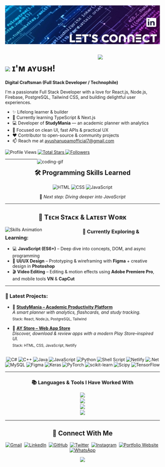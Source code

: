 <!-- ========================================================= -->
<!-- 🌟 Banner Section -->
<!-- ========================================================= -->
![Ayush Banner Image](banner1.jpeg)
<img src="https://www.animatedimages.org/data/media/562/animated-line-image-0184.gif" width="1920" height=0.4/>
<div>
  <img align="right" width="40%" src="https://owlbertsio-resized.s3.amazonaws.com/Popper.psd.full.png">
</div>

# <img src="https://emojis.slackmojis.com/emojis/images/1531849430/4246/blob-sunglasses.gif?1531849430" width="30"/> ɪ'ᴍ ᴀʏᴜsʜ!  
**Digital Craftsman (Full Stack Developer / Technophile)**

<p align="left">
I'm a passionate Full Stack Developer with a love for React.js, Node.js, Firebase, PostgreSQL, Tailwind CSS, and building delightful user experiences.
</p>

- ✨ Lifelong learner & builder  
- 🌱 Currently learning TypeScript & Next.js  
- 💻 Developer of **StudyMania** — an academic planner with analytics  
- 🧠 Focused on clean UI, fast APIs & practical UX  
- ❤️ Contributor to open-source & community projects  
- 📫 Reach me at [ayushanupamofficial7@gmail.com](mailto:ayushanupamofficial7@gmail.com)  



<!-- ========================================================= -->
<!-- 📊 Profile Stats Section -->
<!-- ========================================================= -->
<p align="left">
  <!-- Profile Views Counter -->
  <img src="https://komarev.com/ghpvc/?username=ayushanupam&label=Profile+Views&color=0A66C2&style=for-the-badge" alt="Profile Views" />

  <!-- Total Stars -->
  <a href="https://github.com/Ayushanupam7?tab=repositories&sort=stargazers" target="_blank">
    <img alt="Total Stars" title="Total stars on GitHub"
         src="https://img.shields.io/github/stars/Ayushanupam7?style=for-the-badge&label=Stars&color=bf616a&logo=github" />
  </a>

  <!-- Followers -->
  <a href="https://github.com/Ayushanupam7?tab=followers" target="_blank">
    <img alt="Followers" title="Follow me on GitHub"
         src="https://img.shields.io/github/followers/Ayushanupam7?style=for-the-badge&label=Followers&color=5e81ac&logo=github" />
  </a>
</p>

<!-- Right-aligned coding GIF -->
<img align="right" alt="coding-gif" width="400" src="https://github.com/Ayushanupam7/Ayushanupam7/blob/main/transparent_gitgif.gif">

---

<!-- ========================================================= -->
<!-- 🛠️ Programming Skills Learned -->
<!-- ========================================================= -->
<h2 align="center">🛠️ Programming Skills Learned</h2>

<p align="center">
  <img src="https://img.icons8.com/color/48/000000/html-5--v1.png" width="55" alt="HTML"/>
  <img src="https://img.icons8.com/color/48/000000/css3.png" width="55" alt="CSS"/>
  <img src="https://img.icons8.com/color/48/000000/javascript--v1.png" width="55" alt="JavaScript"/>
</p>

<p align="center">
  🌱 <i>Next step: Diving deeper into JavaScript</i>
</p>

---
<!-- ========================================================= -->
<!-- 🚀 Tech Stack & Latest Work -->
<!-- ========================================================= -->
<h2 align="center">🚀 Tᴇᴄʜ Sᴛᴀᴄᴋ & Lᴀᴛᴇsᴛ Wᴏʀᴋ</h2>

<picture>
  <!-- Dark mode image -->
  <source media="(prefers-color-scheme: dark)" srcset="Skills_Animation_Dark.gif">
  
  <!-- Light mode image -->
  <source media="(prefers-color-scheme: light)" srcset="Skills_Animation_White.gif">
  
  <!-- Fallback (if no preference set) -->
  <img align="left" width="50%" src="Skills_Animation_White.gif" alt="Skills Animation" />
</picture>

<div align="left">

### 🧠 Currently Exploring & Learning:
- 💻 **JavaScript (ES6+)** – Deep dive into concepts, DOM, and async programming  
- 🎨 **UI/UX Design** – Prototyping & wireframing with **Figma** + creative design in **Photoshop**  
- 🎬 **Video Editing** – Editing & motion effects using **Adobe Premiere Pro**, and mobile tools **VN** & **CapCut**  

---

### 📌 Latest Projects:
- 🧠 **[StudyMania – Academic Productivity Platform](#)**  
  *A smart planner with analytics, flashcards, and study tracking.*  
  <sub>Stack: React, Node.js, PostgreSQL, Tailwind</sub>  

- 🛒 **[AY Store – Web App Store](#)**  
  *Discover, download & review apps with a modern Play Store–inspired UI.*  
  <sub>Stack: HTML, CSS, JavaScript, Netlify</sub>  

</div>

<br clear="both"/>



<!-- ========================================================= -->
<!-- 🔹 Language Badges (Shields.io) -->
<!-- ========================================================= -->
<div align="center">
  <img src="https://img.shields.io/badge/c%23-%23239120.svg?style=for-the-badge&logo=csharp&logoColor=white" alt="C#" /> 
  <img src="https://img.shields.io/badge/c++-%2300599C.svg?style=for-the-badge&logo=c%2B%2B&logoColor=white" alt="C++" />
  <img src="https://img.shields.io/badge/java-%23ED8B00.svg?style=for-the-badge&logo=openjdk&logoColor=white" alt="Java" />
  <img src="https://img.shields.io/badge/javascript-%23323330.svg?style=for-the-badge&logo=javascript&logoColor=%23F7DF1E" alt="JavaScript" />
  <img src="https://img.shields.io/badge/python-3670A0?style=for-the-badge&logo=python&logoColor=ffdd54" alt="Python" />
  <img src="https://img.shields.io/badge/shell_script-%23121011.svg?style=for-the-badge&logo=gnu-bash&logoColor=white" alt="Shell Script" />
  <img src="https://img.shields.io/badge/netlify-%23000000.svg?style=for-the-badge&logo=netlify&logoColor=#00C7B7" alt="Netlify" />
  <img src="https://img.shields.io/badge/.NET-5C2D91?style=for-the-badge&logo=.net&logoColor=white" alt=".Net" />
  <img src="https://img.shields.io/badge/mysql-4479A1.svg?style=for-the-badge&logo=mysql&logoColor=white" alt="MySQL" />
  <img src="https://img.shields.io/badge/figma-%23F24E1E.svg?style=for-the-badge&logo=figma&logoColor=white" alt="Figma" />
  <img src="https://img.shields.io/badge/Keras-%23D00000.svg?style=for-the-badge&logo=Keras&logoColor=white" alt="Keras" />
  <img src="https://img.shields.io/badge/PyTorch-%23EE4C2C.svg?style=for-the-badge&logo=PyTorch&logoColor=white" alt="PyTorch" />
  <img src="https://img.shields.io/badge/scikit--learn-%23F7931E.svg?style=for-the-badge&logo=scikit-learn&logoColor=white" alt="scikit-learn" />
  <img src="https://img.shields.io/badge/SciPy-%230C55A5.svg?style=for-the-badge&logo=scipy&logoColor=%white" alt="Scipy" />
  <img src="https://img.shields.io/badge/TensorFlow-%23FF6F00.svg?style=for-the-badge&logo=TensorFlow&logoColor=white" alt="TensorFlow" />
</div>

---

<!-- ========================================================= -->
<!-- 📚 Extended Languages & Tools (SkillIcons) -->
<!-- ========================================================= -->
<h3 align="center">📚 Languages & Tools I Have Worked With</h3>

<div align="center">
  <img src="https://skillicons.dev/icons?i=androidstudio,kotlin,nodejs,mongodb,gitlab,raspberrypi,react,nextjs,tailwind" /><br>
  <img src="https://skillicons.dev/icons?i=bootstrap,html,css,vscode,github,git,notion,figma,pycharm" /><br>
  <img src="https://skillicons.dev/icons?i=c,bash,kali,arch,ubuntu,python,javascript,mysql,dotnet" /><br>
  <img src="https://skillicons.dev/icons?i=cpp,cs,vim,java,htmx,debian,neovim,atom,pwsh" /><br>
</div>

---

<!-- ========================================================= -->
<!-- 🤝 Connect With Me -->
<!-- ========================================================= -->
<h2 align="center">🤝 Connect With Me</h2>
<p align="center">
  <a href="mailto:ayushanupamofficial7@gmail.com" target="_blank"><img src="https://img.icons8.com/color/48/000000/gmail--v1.png" width="40" alt="Gmail"/></a>&nbsp;
  <a href="https://www.linkedin.com/in/ayush-anupam-shrivastava/" target="_blank"><img src="https://img.icons8.com/color/48/000000/linkedin.png" width="40" alt="LinkedIn"/></a>&nbsp;
  <a href="https://github.com/Ayushanupam7" target="_blank"><img src="https://img.icons8.com/ios-glyphs/48/000000/github.png" width="40" alt="GitHub"/></a>&nbsp;
  <a href="https://x.com/Ayushanupam77" target="_blank"><img src="https://img.icons8.com/color/48/000000/twitterx.png" width="40" alt="Twitter"/></a>&nbsp;
  <a href="https://www.instagram.com/_ayushanupam_7" target="_blank"><img src="https://img.icons8.com/fluency/48/000000/instagram-new.png" width="40" alt="Instagram"/></a>&nbsp;
  <a href="https://www.instagram.com/_ayushanupam_7" target="_blank"><img src="https://img.icons8.com/color/48/000000/domain.png" width="40" alt="Portfolio Website"/></a>&nbsp;
  <a href="https://wa.me/yourphonenumber" target="_blank"><img src="https://img.icons8.com/color/48/000000/whatsapp--v1.png" width="40" alt="WhatsApp"/></a>
</p>



<!-- ========================================================= -->
<!-- 🌊 Footer Wave -->
<!-- ========================================================= -->
<p align="center">
  <img src="https://capsule-render.vercel.app/api?type=waving&color=gradient&height=65&section=footer" style="width:100%; height:auto;" />
</p>
<img src="https://www.animatedimages.org/data/media/562/animated-line-image-0184.gif" width="1920" height=0.4/>
